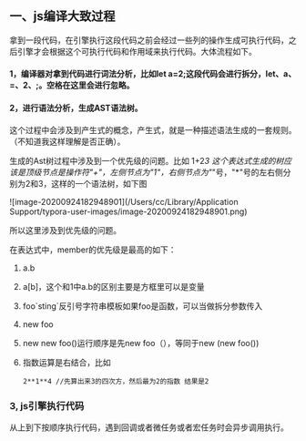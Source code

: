## 一、js编译大致过程
拿到一段代码，在引擎执行这段代码之前会经过一些列的操作生成可执行代码，之后引擎才会根据这个可执行代码和作用域来执行代码。大体流程如下。
#### 1，编译器对拿到代码进行词法分析，比如let a=2;这段代码会进行拆分，let、a、=、2、;。空格在这里会进行忽略。
#### 2，进行语法分析，生成AST语法树。
这个过程中会涉及到产生式的概念，产生式，就是一种描述语法生成的一套规则。（不知道我这样理解是否正确）。

生成的Ast树过程中涉及到一个优先级的问题。比如
1+2*3 这个表达式生成的树应该是顶级节点是操作符"+"，左侧节点为"1"，右侧节点为"*"号，"*"号的左右侧分别为2和3，这样的一个语法树，如下图

![image-20200924182948901](/Users/cc/Library/Application Support/typora-user-images/image-20200924182948901.png)

所以这里涉及到优先级的问题。

在表达式中，member的优先级是最高的如下：

1. a.b

2. a[b]，这个和1中a.b的区别主要是方框里可以是变量

3. foo\`sting`反引号字符串模板如果foo是函数，可以当做拆分参数传入  

4. new foo

5. new new foo()运行顺序是先new foo（），等同于new (new foo())

6. 指数运算是右结合，比如

   ```
   2**1**4 //先算出来3的四次方，然后最为2的指数 结果是2
   ```

   

   

   

### 3, js引擎执行代码

从上到下按顺序执行代码，遇到回调或者微任务或者宏任务时会异步调用执行。

